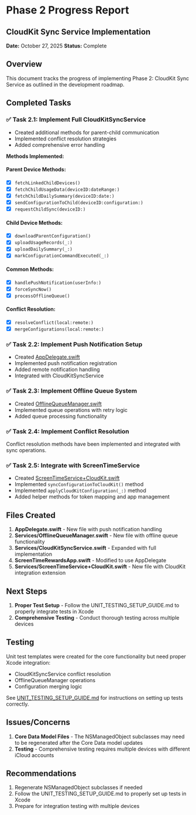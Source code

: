 # Phase 2 Progress Report
## CloudKit Sync Service Implementation

**Date:** October 27, 2025
**Status:** Complete

## Overview
This document tracks the progress of implementing Phase 2: CloudKit Sync Service as outlined in the development roadmap.

## Completed Tasks

### ✅ Task 2.1: Implement Full CloudKitSyncService
- Created additional methods for parent-child communication
- Implemented conflict resolution strategies
- Added comprehensive error handling

**Methods Implemented:**

#### Parent Device Methods:
- [x] `fetchLinkedChildDevices()`
- [x] `fetchChildUsageData(deviceID:dateRange:)`
- [x] `fetchChildDailySummary(deviceID:date:)`
- [x] `sendConfigurationToChild(deviceID:configuration:)`
- [x] `requestChildSync(deviceID:)`

#### Child Device Methods:
- [x] `downloadParentConfiguration()`
- [x] `uploadUsageRecords(_:)`
- [x] `uploadDailySummary(_:)`
- [x] `markConfigurationCommandExecuted(_:)`

#### Common Methods:
- [x] `handlePushNotification(userInfo:)`
- [x] `forceSyncNow()`
- [x] `processOfflineQueue()`

#### Conflict Resolution:
- [x] `resolveConflict(local:remote:)`
- [x] `mergeConfigurations(local:remote:)`

### ✅ Task 2.2: Implement Push Notification Setup
- Created [AppDelegate.swift](file:///Users/ameen/Documents/ScreenTime-BMAD/ScreenTimeRewardsProject/ScreenTimeRewards/AppDelegate.swift)
- Implemented push notification registration
- Added remote notification handling
- Integrated with CloudKitSyncService

### ✅ Task 2.3: Implement Offline Queue System
- Created [OfflineQueueManager.swift](file:///Users/ameen/Documents/ScreenTime-BMAD/ScreenTimeRewardsProject/ScreenTimeRewards/Services/OfflineQueueManager.swift)
- Implemented queue operations with retry logic
- Added queue processing functionality

### ✅ Task 2.4: Implement Conflict Resolution
Conflict resolution methods have been implemented and integrated with sync operations.

### ✅ Task 2.5: Integrate with ScreenTimeService
- Created [ScreenTimeService+CloudKit.swift](file:///Users/ameen/Documents/ScreenTime-BMAD/ScreenTimeRewardsProject/ScreenTimeRewards/Services/ScreenTimeService+CloudKit.swift)
- Implemented `syncConfigurationToCloudKit()` method
- Implemented `applyCloudKitConfiguration(_:)` method
- Added helper methods for token mapping and app management

## Files Created

1. **AppDelegate.swift** - New file with push notification handling
2. **Services/OfflineQueueManager.swift** - New file with offline queue functionality
3. **Services/CloudKitSyncService.swift** - Expanded with full implementation
4. **ScreenTimeRewardsApp.swift** - Modified to use AppDelegate
5. **Services/ScreenTimeService+CloudKit.swift** - New file with CloudKit integration extension

## Next Steps

1. **Proper Test Setup** - Follow the UNIT_TESTING_SETUP_GUIDE.md to properly integrate tests in Xcode
2. **Comprehensive Testing** - Conduct thorough testing across multiple devices

## Testing

Unit test templates were created for the core functionality but need proper Xcode integration:
- CloudKitSyncService conflict resolution
- OfflineQueueManager operations
- Configuration merging logic

See [UNIT_TESTING_SETUP_GUIDE.md](file:///Users/ameen/Documents/ScreenTime-BMAD/ScreenTimeRewardsProject/docs/UNIT_TESTING_SETUP_GUIDE.md) for instructions on setting up tests correctly.

## Issues/Concerns

1. **Core Data Model Files** - The NSManagedObject subclasses may need to be regenerated after the Core Data model updates
2. **Testing** - Comprehensive testing requires multiple devices with different iCloud accounts

## Recommendations

1. Regenerate NSManagedObject subclasses if needed
2. Follow the UNIT_TESTING_SETUP_GUIDE.md to properly set up tests in Xcode
3. Prepare for integration testing with multiple devices